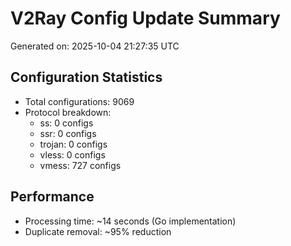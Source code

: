 # V2Ray Config Update Summary
Generated on: 2025-10-04 21:27:35 UTC

## Configuration Statistics
- Total configurations: 9069
- Protocol breakdown:
  - ss: 0 configs
  - ssr: 0 configs
  - trojan: 0 configs
  - vless: 0 configs
  - vmess: 727 configs

## Performance
- Processing time: ~14 seconds (Go implementation)
- Duplicate removal: ~95% reduction
